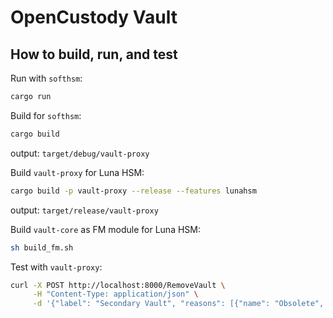 # OpenCustody Vault

## How to build, run, and test
Run with `softhsm`:
```bash
cargo run
```

Build for `softhsm`:
```bash
cargo build
```
output: `target/debug/vault-proxy`

Build `vault-proxy` for Luna HSM:
```bash
cargo build -p vault-proxy --release --features lunahsm
```
output: `target/release/vault-proxy`

Build `vault-core` as FM module for Luna HSM:
```bash
sh build_fm.sh
```

Test with `vault-proxy`:
```bash
curl -X POST http://localhost:8000/RemoveVault \
     -H "Content-Type: application/json" \
     -d '{"label": "Secondary Vault", "reasons": [{"name": "Obsolete", "code": 200}, {"name": "Damaged", "code": 300}], "code": 1234}'
```
